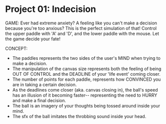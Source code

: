 # Project 01: Indecision

GAME: Ever had extreme anxiety? A feeling like you can't make a decision because you're too anxious? This is the perfect simulation of that! Control the upper paddle with 'A' and 'D', and the lower paddle with the mouse. Let the game decide your fate!

CONCEPT:
- The paddles represents the two sides of the user's MIND when trying to make a decision.
- The manipulation of the canvas size represents both the feeling of being OUT OF CONTROL and the DEADLINE of your 'life event' coming closer.
- The number of points for each paddle, represents how CONVINCED you are in taking a certain decision.
- As the deadlines come closer (aka. canvas closing in), the ball's speed has an illusion of it becoming faster-- representing the need to HURRY and make a final decision.
- The ball is an imagery of your thoughts being tossed around inside your mind.
- The sfx of the ball imitates the throbbing sound inside your head.
